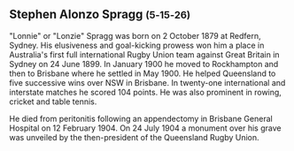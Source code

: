 ## Stephen Alonzo Spragg <small>(5‑15‑26)</small>

"Lonnie" or "Lonzie" Spragg was born on 2 October 1879 at Redfern, Sydney. His elusiveness and goal-kicking prowess won him a place in Australia's first full international Rugby Union team against Great Britain in Sydney on 24 June 1899. In January 1900 he moved to Rockhampton and then to Brisbane where he settled in May 1900. He helped Queensland to five successive wins over NSW in Brisbane. In twenty-one international and interstate matches he scored 104 points. He was also prominent in rowing, cricket and table tennis. 

He died from peritonitis following an appendectomy in Brisbane General Hospital on 12 February 1904. On 24 July 1904 a monument over his grave was unveiled by the then-president of the Queensland Rugby Union.
